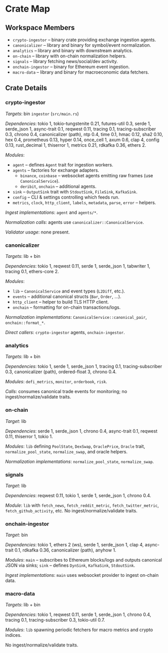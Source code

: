 # Crate Map

## Workspace Members
- `crypto-ingestor` – binary crate providing exchange ingestion agents.
- `canonicalizer` – library and binary for symbol/event normalization.
- `analytics` – library and binary with downstream analytics.
- `on-chain` – library with on-chain normalization helpers.
- `signals` – library fetching news/social/dev activity.
- `onchain-ingestor` – binary for Ethereum event ingestion.
- `macro-data` – library and binary for macroeconomic data fetchers.

## Crate Details

### crypto-ingestor
*Targets*: bin `ingestor` (`src/main.rs`)

*Dependencies*: tokio 1, tokio-tungstenite 0.21, futures-util 0.3, serde 1, serde_json 1, async-trait 0.1,
reqwest 0.11, tracing 0.1, tracing-subscriber 0.3, chrono 0.4, canonicalizer (path), ntp 0.4,
time 0.1, hmac 0.12, sha2 0.10, hex 0.4, prometheus 0.13, hyper 0.14, once_cell 1, axum 0.6,
clap 4, config 0.13, rust_decimal 1, thiserror 1, metrics 0.21, rdkafka 0.36, ethers 2.

*Modules*:
- `agent` – defines `Agent` trait for ingestion workers.
- `agents` – factories for exchange adapters.
    - `binance`, `coinbase` – websocket agents emitting raw frames (use `CanonicalService`).
    - `deribit`, `onchain` – additional agents.
- `sink` – `OutputSink` trait with `StdoutSink`, `FileSink`, `KafkaSink`.
- `config` – CLI & settings controlling which feeds run.
- `metrics`, `clock`, `http_client`, `labels`, `metadata`, `parse`, `error` – helpers.

*Ingest implementations*: `agent` and `agents/*`.

*Normalization calls*: agents use `canonicalizer::CanonicalService`.

*Validator usage*: none present.

### canonicalizer
*Targets*: lib + bin

*Dependencies*: tokio 1, reqwest 0.11, serde 1, serde_json 1, tabwriter 1, tracing 0.1, ethers-core 2.

*Modules*:
- `lib` – `CanonicalService` and event types (`L2Diff`, etc.).
- `events` – additional canonical structs (`Bar`, `Order`, ...).
- `http_client` – helper to build TLS HTTP client.
- `onchain` – formatting for on-chain transactions/logs.

*Normalization implementations*: `CanonicalService::canonical_pair`, `onchain::format_*`.

*Direct callers*: `crypto-ingestor` agents, `onchain-ingestor`.

### analytics
*Targets*: lib + bin

*Dependencies*: tokio 1, serde 1, serde_json 1, tracing 0.1, tracing-subscriber 0.3,
canonicalizer (path), ordered-float 3, chrono 0.4.

*Modules*: `defi_metrics`, `monitor`, `orderbook`, `risk`.

*Calls*: consumes canonical trade events for monitoring; no ingest/normalize/validate traits.

### on-chain
*Target*: lib

*Dependencies*: serde 1, serde_json 1, chrono 0.4, async-trait 0.1, reqwest 0.11,
thiserror 1, tokio 1.

*Modules*: `lib` defining `PoolState`, `DexSwap`, `OraclePrice`, `Oracle` trait,
`normalize_pool_state`, `normalize_swap`, and oracle helpers.

*Normalization implementations*: `normalize_pool_state`, `normalize_swap`.

### signals
*Target*: lib

*Dependencies*: reqwest 0.11, tokio 1, serde 1, serde_json 1, chrono 0.4.

*Module*: `lib` with `fetch_news`, `fetch_reddit_metric`, `fetch_twitter_metric`,
`fetch_github_activity`, etc. No ingest/normalize/validate traits.

### onchain-ingestor
*Target*: bin

*Dependencies*: tokio 1, ethers 2 (ws), serde 1, serde_json 1, clap 4, async-trait 0.1,
rdkafka 0.36, canonicalizer (path), anyhow 1.

*Modules*: `main` – subscribes to Ethereum blocks/logs and outputs
canonical JSON via sinks; `sink` – defines `DynSink`, `KafkaSink`, `StdoutSink`.

*Ingest implementations*: `main` uses websocket provider to ingest on-chain data.

### macro-data
*Targets*: lib + bin

*Dependencies*: tokio 1, reqwest 0.11, serde 1, serde_json 1, chrono 0.4,
tracing 0.1, tracing-subscriber 0.3, tokio-util 0.7.

*Modules*: `lib` spawning periodic fetchers for macro metrics
and crypto indices.

No ingest/normalize/validate traits.

